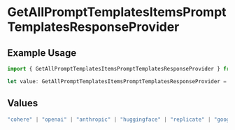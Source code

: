 # GetAllPromptTemplatesItemsPromptTemplatesResponseProvider

## Example Usage

```typescript
import { GetAllPromptTemplatesItemsPromptTemplatesResponseProvider } from "orq-poc-typescript-multi-env-version/models/operations";

let value: GetAllPromptTemplatesItemsPromptTemplatesResponseProvider = "nvidia";
```

## Values

```typescript
"cohere" | "openai" | "anthropic" | "huggingface" | "replicate" | "google" | "google-ai" | "azure" | "aws" | "anyscale" | "perplexity" | "groq" | "fal" | "leonardoai" | "nvidia"
```